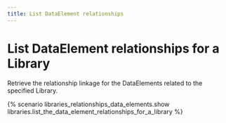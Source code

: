 ```yaml
---
title: List DataElement relationships
---
```


# List DataElement relationships for a Library

Retrieve the relationship linkage for the DataElements related to the specified Library.

{% scenario libraries_relationships_data_elements.show libraries.list_the_data_element_relationships_for_a_library %}
